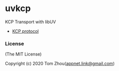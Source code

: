 # uvkcp
KCP Transport with libUV

* [KCP protocol](https://github.com/skywind3000/kcp)

### License
(The MIT License)

Copyright (c) 2020 Tom Zhou(appnet.link@gmail.com)
